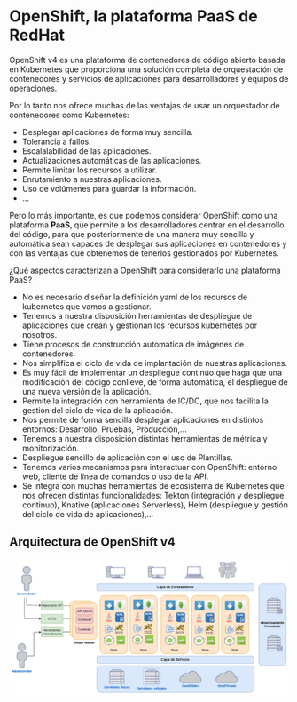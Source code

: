# OpenShift, la plataforma PaaS de RedHat

OpenShift v4 es una plataforma de contenedores de código abierto basada en Kubernetes que proporciona una solución completa de orquestación de contenedores y servicios de aplicaciones para desarrolladores y equipos de operaciones. 

Por lo tanto nos ofrece muchas de las ventajas de usar un orquestador de contenedores como Kubernetes:

* Desplegar aplicaciones de forma muy sencilla.
* Tolerancia a fallos.
* Escalalabilidad de las aplicaciones.
* Actualizaciones automáticas de las aplicaciones.
* Permite limitar los recursos a utilizar.
* Enrutamiento a nuestras aplicaciones.
* Uso de volúmenes para guardar la información.
* ...

Pero lo más importante, es que podemos considerar OpenShift como una plataforma **PaaS**, que permite a los desarrolladores centrar en el desarrollo del código, para que posteriormente de una manera muy sencilla y automática sean capaces de desplegar sus aplicaciones en contenedores y con las ventajas que obtenemos de tenerlos gestionados por Kubernetes.

¿Qué aspectos caracterizan a OpenShift para considerarlo una plataforma PaaS?

* No es necesario diseñar la definición yaml de los recursos de kubernetes que vamos a gestionar.
* Tenemos a nuestra disposición herramientas de despliegue de aplicaciones que crean y gestionan los recursos kubernetes por nosotros.
* Tiene procesos de construcción automática de imágenes de contenedores.
* Nos simplifica el ciclo de vida de implantación de nuestras aplicaciones.
* Es muy fácil de implementar un despliegue continúo que haga que una modificación del código conlleve, de forma automática, el despliegue de una nueva versión de la aplicación.
* Permite la integración con herramienta de IC/DC, que nos facilita la gestión del ciclo de vida de la aplicación.
* Nos permite de forma sencilla desplegar aplicaciones en distintos entornos: Desarrollo, Pruebas, Producción,...
* Tenemos a nuestra disposición distintas herramientas de métrica y monitorización.
* Despliegue sencillo de aplicación con el uso de Plantillas.
* Tenemos varios mecanismos para interactuar con OpenShift: entorno web, cliente de línea de comandos o uso de la API.
* Se integra con muchas herramientas de ecosistema de Kubernetes que nos ofrecen distintas funcionalidades: Tekton (integración y despliegue continuo), Knative (aplicaciones Serverless), Helm (despliegue y gestión del ciclo de vida de aplicaciones),...

## Arquitectura de OpenShift v4

![openshift](img/openshift.png)
